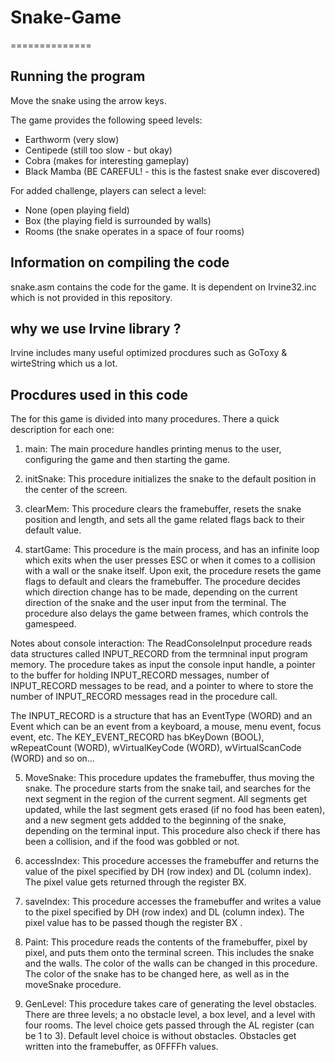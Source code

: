 # Snake-Game
==============

Running the program
-------------------
Move the snake using the arrow keys.

The game provides the following speed levels:

* Earthworm (very slow)
* Centipede (still too slow - but okay)
* Cobra (makes for interesting gameplay)
* Black Mamba (BE CAREFUL! - this is the fastest snake ever discovered)

For added challenge, players can select a level:

* None (open playing field)
* Box (the playing field is surrounded by walls)
* Rooms (the snake operates in a space of four rooms)


Information on compiling the code
---------------------------------

snake.asm contains the code for the game. It is dependent on Irvine32.inc which is not provided in this repository.

why we use Irvine library ?
---------------------------
Irvine includes many useful optimized procdures such as GoToxy & wirteString which us a lot.

Procdures used in this code
---------------------------

The for this game is divided into many procedures. There a quick description for each one:

1) main: The main procedure handles printing menus to the user, configuring the game
 and then starting the game.
 
2) initSnake: This procedure initializes the snake to the default position
in the center of the screen.

3) clearMem: This procedure clears the framebuffer, resets the snake position and length,
and sets all the game related flags back to their default value.

4) startGame: This procedure is the main process, and has an infinite loop which exits
when the user presses ESC or when it comes to a collision with a wall or the
snake itself. Upon exit, the procedure resets the game flags to default and
clears the framebuffer.
The procedure decides which direction change has to be made, depending on the
current direction of the snake and the user input from the terminal. The
procedure also delays the game between frames, which controls the gamespeed.

Notes about console interaction:
The ReadConsoleInput procedure reads data structures called INPUT_RECORD from
the termninal input program memory. The procedure takes as input the console
input handle, a pointer to the buffer for holding INPUT_RECORD messages,
number of INPUT_RECORD messages to be read, and a pointer to where to store
the number of INPUT_RECORD messages read in the procedure call.

The INPUT_RECORD is a structure that has an EventType (WORD) and an Event
which can be an event from a keyboard, a mouse, menu event, focus event, etc.
The KEY_EVENT_RECORD has bKeyDown (BOOL), wRepeatCount (WORD),
wVirtualKeyCode (WORD), wVirtualScanCode (WORD) and so on...

5) MoveSnake: This procedure updates the framebuffer, thus moving the snake. The procedure
starts from the snake tail, and searches for the next segment in the
region of the current segment. All segments get updated, while the last
segment gets erased (if no food has been eaten), and a new segment gets
addded to the beginning of the snake, depending on the terminal input.
This procedure also check if there has been a collision, and if the food was
gobbled or not.

6) accessIndex: This procedure accesses the framebuffer and returns the value of the pixel
specified by DH (row index) and DL (column index). The pixel value gets
returned through the register BX.

7) saveIndex: This procedure accesses the framebuffer and writes a value to the pixel
specified by DH (row index) and DL (column index). The pixel value has to be
passed though the register BX .

8) Paint: This procedure reads the contents of the framebuffer, pixel by pixel, and
puts them onto the terminal screen. This includes the snake and the walls.
The color of the walls can be changed in this procedure. The color of the
snake has to be changed here, as well as in the moveSnake procedure.

9) GenLevel: This procedure takes care of generating the level obstacles. There are three
levels; a no obstacle level, a box level, and a level with four rooms. The
level choice gets passed through the AL register (can be 1 to 3). Default
level choice is without obstacles.
Obstacles get written into the framebuffer, as 0FFFFh values.
